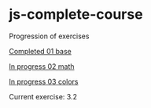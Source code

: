 # js-complete-course

Progression of exercises

[Completed  01 base](https://github.com/ChihyuKah/js-complete-course/tree/master/01-base)

[In progress 02 math](https://github.com/ChihyuKah/js-complete-course/tree/master/02-maths)

[In progress 03 colors](https://github.com/ChihyuKah/js-complete-course/tree/master/03-colors)

Current exercise: 3.2
